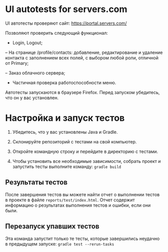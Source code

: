 # UI autotests for servers.com

UI автотесты проверяют сайт: https://portal.servers.com/

Позволяют проверить следующий функционал:

- Login, Logout;

– На странице /profile/contacts: добавление, редактирование и удаление контакта c заполнением всех полей, c выбором любой роли, отличной от Primary;

– Заказ облачного сервера;

- Частичная проверка работоспособности меню.

Автотесты запускаются в браузере Firefox. Перед запуском убедитесь, что он у вас установлен.

# Настройка и запуск тестов

1. Убедитесь, что у вас установлены Java и Gradle.

2. Склонируйте репозиторий с тестами на свой компьютер.

3. Откройте командную строку и перейдите в директорию с тестами.

4. Чтобы установить все необходимые зависимости, собрать проект и запустить тесты выполните команду:
 `gradle build`

## Результаты тестов

После завершения тестов вы можете найти отчет о выполнении тестов в проекте в файле `reports/test/index.html`.
Отчет содержит информацию о результатах выполнения тестов и ошибки, если они были.

## Перезапуск упавших тестов

Эта команда запустит только те тесты, которые завершились неудачно в предыдущем запуске:
 `gradle test --rerun-tasks`